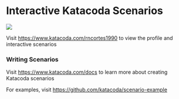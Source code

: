 # Interactive Katacoda Scenarios

[![](http://shields.katacoda.com/katacoda/rncortes1990/count.svg)](https://www.katacoda.com/rncortes1990 "Get your profile on Katacoda.com")

Visit https://www.katacoda.com/rncortes1990 to view the profile and interactive scenarios

### Writing Scenarios
Visit https://www.katacoda.com/docs to learn more about creating Katacoda scenarios

For examples, visit https://github.com/katacoda/scenario-example
